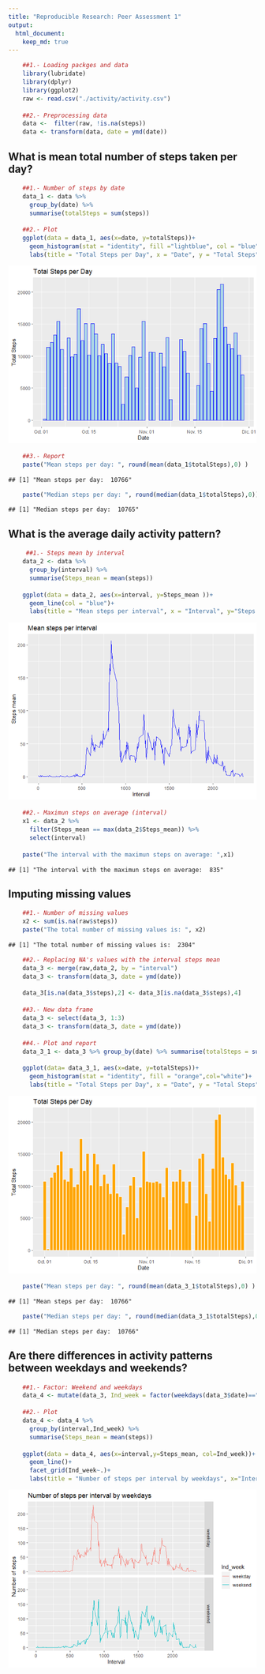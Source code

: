 ```yaml
---
title: "Reproducible Research: Peer Assessment 1"
output: 
  html_document:
    keep_md: true
---
```





```r
    ##1.- Loading packges and data
    library(lubridate)
    library(dplyr)
    library(ggplot2)
    raw <- read.csv("./activity/activity.csv")
    
    ##2.- Preprocessing data
    data <-  filter(raw, !is.na(steps))
    data <- transform(data, date = ymd(date))
```



## What is mean total number of steps taken per day?


```r
    ##1.- Number of steps by date 
    data_1 <- data %>% 
      group_by(date) %>%
      summarise(totalSteps = sum(steps))
    
    ##2.- Plot
    ggplot(data = data_1, aes(x=date, y=totalSteps))+
      geom_histogram(stat = "identity", fill ="lightblue", col = "blue")+
      labs(title = "Total Steps per Day", x = "Date", y = "Total Steps")
```

![](PA1_template_files/figure-html/unnamed-chunk-2-1.png)<!-- -->

```r
    ##3.- Report
    paste("Mean steps per day: ", round(mean(data_1$totalSteps),0) )
```

```
## [1] "Mean steps per day:  10766"
```

```r
    paste("Median steps per day: ", round(median(data_1$totalSteps),0))
```

```
## [1] "Median steps per day:  10765"
```
   
   
   
## What is the average daily activity pattern? 


```r
     ##1.- Steps mean by interval
    data_2 <- data %>%
      group_by(interval) %>%
      summarise(Steps_mean = mean(steps))
    
    ggplot(data = data_2, aes(x=interval, y=Steps_mean ))+
      geom_line(col = "blue")+
      labs(title = "Mean steps per interval", x = "Interval", y="Steps mean")
```

![](PA1_template_files/figure-html/unnamed-chunk-3-1.png)<!-- -->

```r
    ##2.- Maximun steps on average (interval)
    x1 <- data_2 %>%
      filter(Steps_mean == max(data_2$Steps_mean)) %>%
      select(interval)
    
    paste("The interval with the maximun steps on average: ",x1)
```

```
## [1] "The interval with the maximun steps on average:  835"
```
  
  
   
## Imputing missing values 


```r
    ##1.- Number of missing values
    x2 <- sum(is.na(raw$steps))
    paste("The total number of missing values is: ", x2)
```

```
## [1] "The total number of missing values is:  2304"
```

```r
    ##2.- Replacing NA's values with the interval steps mean
    data_3 <- merge(raw,data_2, by = "interval")
    data_3 <- transform(data_3, date = ymd(date))
    
    data_3[is.na(data_3$steps),2] <- data_3[is.na(data_3$steps),4]   
    
    ##3.- New data frame
    data_3 <- select(data_3, 1:3)
    data_3 <- transform(data_3, date = ymd(date))
    
    ##4.- Plot and report
    data_3_1 <- data_3 %>% group_by(date) %>% summarise(totalSteps = sum(steps))
    
    ggplot(data= data_3_1, aes(x=date, y=totalSteps))+
      geom_histogram(stat = "identity", fill = "orange",col="white")+
      labs(title = "Total Steps per Day", x = "Date", y = "Total Steps")
```

![](PA1_template_files/figure-html/unnamed-chunk-4-1.png)<!-- -->

```r
    paste("Mean steps per day: ", round(mean(data_3_1$totalSteps),0) )
```

```
## [1] "Mean steps per day:  10766"
```

```r
    paste("Median steps per day: ", round(median(data_3_1$totalSteps),0))
```

```
## [1] "Median steps per day:  10766"
```



## Are there differences in activity patterns between weekdays and weekends?


```r
    ##1.- Factor: Weekend and weekdays
    data_4 <- mutate(data_3, Ind_week = factor(weekdays(data_3$date)=="domingo" | weekdays(data_3$date)=="sábado", labels = c("weekday","weekend")))
    
    ##2.- Plot
    data_4 <- data_4 %>%
      group_by(interval,Ind_week) %>%
      summarise(Steps_mean = mean(steps))
    
    ggplot(data = data_4, aes(x=interval,y=Steps_mean, col=Ind_week))+
      geom_line()+
      facet_grid(Ind_week~.)+
      labs(title = "Number of steps per interval by weekdays", x="Interval", y="Number of steps")
```

![](PA1_template_files/figure-html/unnamed-chunk-5-1.png)<!-- -->
    
